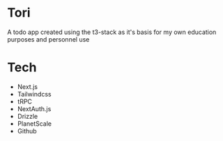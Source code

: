 # Tori

A todo app created using the t3-stack as it's basis for my own education
purposes and personnel use

# Tech

- Next.js
- Tailwindcss
- tRPC
- NextAuth.js
- Drizzle
- PlanetScale
- Github
